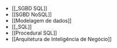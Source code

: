 * [[_SGBD SQL]]
* [[SGBD NoSQL]]
* [[Modelagem de dados]]
* [[_SQL]]
* [[Procedural SQL]]
* [[Arquitetura de Inteligência de Negócio]]